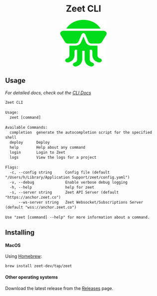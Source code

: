 <h1 align="center">Zeet CLI</h1>

<p align="center">
  <img width="150" height="150" src="./logo.svg" alt="The doctl mascot." />
</p>


## Usage
*For detailed docs, check out the [CLI Docs](https://zeet.co/cli/getting-started/)*

```
Zeet CLI

Usage:
  zeet [command]

Available Commands:
  completion  generate the autocompletion script for the specified shell
  deploy      Deploy
  help        Help about any command
  login       Login to Zeet
  logs        View the logs for a project

Flags:
  -c, --config string      Config file (default "/Users/h/Library/Application Support/zeet/config.yaml")
  -v, --debug              Enable verbose debug logging
  -h, --help               help for zeet
  -s, --server string      Zeet API Server (default "https://anchor.zeet.co")
      --ws-server string   Zeet Websocket/Subscriptions Server (default "wss://anchor.zeet.co")

Use "zeet [command] --help" for more information about a command.

```

## Installing

#### MacOS
Using [Homebrew](https://brew.sh/):
```
brew install zeet-dev/tap/zeet
```

#### Other operating systems
Download the latest release from the [Releases](https://github.com/zeet-dev/cli/releases) page.